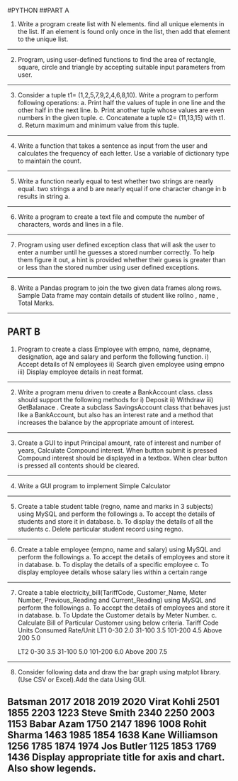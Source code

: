 #PYTHON
##PART A
1. Write a program create list with N elements. find all unique elements in the list. If
an element is found only once in the list, then add that element to the unique list.
---
2. Program, using user-defined functions to find the area of rectangle, square, circle and
triangle by accepting suitable input parameters from user.
---
3. Consider a tuple t1= (1,2,5,7,9,2,4,6,8,10). Write a program to perform following
operations:
a. Print half the values of tuple in one line and the other half in the next line.
b. Print another tuple whose values are even numbers in the given tuple.
c. Concatenate a tuple t2= (11,13,15) with t1.
d. Return maximum and minimum value from this tuple.
---
4. Write a function that takes a sentence as input from the user and calculates the
frequency of each letter. Use a variable of dictionary type to maintain the count.
---
5. Write a function nearly equal to test whether two strings are nearly equal. two strings
a and b are nearly equal if one character change in b results in string a.
---
6. Write a program to create a text file and compute the number of characters, words
and lines in a file.
---
7. Program using user defined exception class that will ask the user to enter a number
until he guesses a stored number correctly. To help them figure it out, a hint is
provided whether their guess is greater than or less than the stored number using
user defined exceptions.
---
8. Write a Pandas program to join the two given data frames along rows. Sample Data
frame may contain details of student like rollno , name , Total Marks.
---
## PART B
1. Program to create a class Employee with empno, name, depname, designation, age
and salary and perform the following function.
i) Accept details of N employees
ii) Search given employee using empno
iii) Display employee details in neat format.
---
2. Write a program menu driven to create a BankAccount class. class should support
the following methods for i) Deposit ii) Withdraw iii) GetBalanace . Create a
subclass SavingsAccount class that behaves just like a BankAccount, but also has
an interest rate and a method that increases the balance by the appropriate amount
of interest.
---
3. Create a GUI to input Principal amount, rate of interest and number of years,
Calculate Compound interest. When button submit is pressed Compound interest
should be displayed in a textbox. When clear button is pressed all contents should
be cleared.
---
4. Write a GUI program to implement Simple Calculator
---
5. Create a table student table (regno, name and marks in 3 subjects) using MySQL and
perform the followings
a. To accept the details of students and store it in database.
b. To display the details of all the students
c. Delete particular student record using regno.
---
6. Create a table employee (empno, name and salary) using MySQL and perform the
followings
a. To accept the details of employees and store it in database.
b. To display the details of a specific employee
c. To display employee details whose salary lies within a certain range
---
7. Create a table electricity_bill(TariffCode, Customer_Name, Meter Number,
Previous_Reading and Current_Reading) using MySQL and perform the followings
a. To accept the details of employees and store it in database.
b. To Update the Customer details by Meter Number.
c. Calculate Bill of Particular Customer using below criteria.
    Tariff Code   Units Consumed    Rate/Unit
    LT1           0-30              2.0
                  31-100            3.5
                  101-200           4.5
                  Above 200         5.0

    LT2           0-30              3.5
                  31-100            5.0
                  101-200           6.0
                  Above 200         7.5
---
8. Consider following data and draw the bar graph using matplot library.(Use CSV or
Excel).Add the data Using GUI.

Batsman         2017 2018 2019 2020
Virat Kohli     2501 1855 2203 1223
Steve Smith     2340 2250 2003 1153
Babar Azam      1750 2147 1896 1008
Rohit Sharma    1463 1985 1854 1638
Kane Williamson 1256 1785 1874 1974
Jos Butler      1125 1853 1769 1436
Display appropriate title for axis and chart. Also show legends.
---